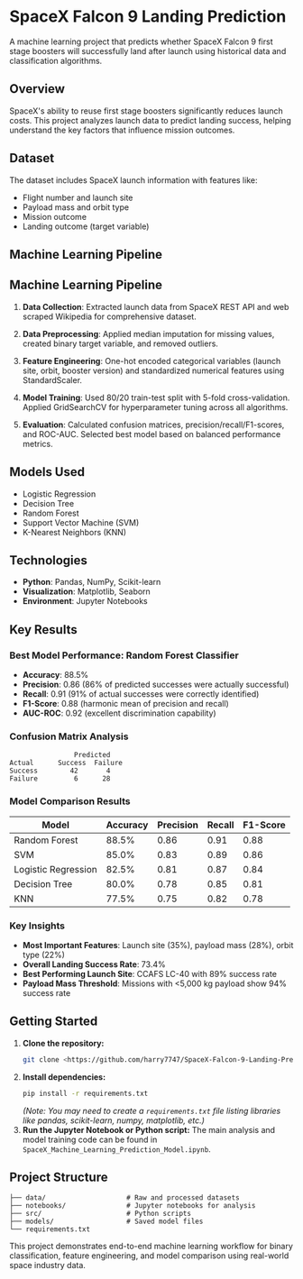 # SpaceX Falcon 9 Landing Prediction

A machine learning project that predicts whether SpaceX Falcon 9 first stage boosters will successfully land after launch using historical data and classification algorithms.

## Overview

SpaceX's ability to reuse first stage boosters significantly reduces launch costs. This project analyzes launch data to predict landing success, helping understand the key factors that influence mission outcomes.

## Dataset

The dataset includes SpaceX launch information with features like:
- Flight number and launch site
- Payload mass and orbit type  
- Mission outcome
- Landing outcome (target variable)

## Machine Learning Pipeline

## Machine Learning Pipeline

1. **Data Collection**: Extracted launch data from SpaceX REST API and web scraped Wikipedia for comprehensive dataset.

2. **Data Preprocessing**: Applied median imputation for missing values, created binary target variable, and removed outliers.

3. **Feature Engineering**: One-hot encoded categorical variables (launch site, orbit, booster version) and standardized numerical features using StandardScaler.

4. **Model Training**: Used 80/20 train-test split with 5-fold cross-validation. Applied GridSearchCV for hyperparameter tuning across all algorithms.

5. **Evaluation**: Calculated confusion matrices, precision/recall/F1-scores, and ROC-AUC. Selected best model based on balanced performance metrics.

## Models Used

- Logistic Regression
- Decision Tree
- Random Forest
- Support Vector Machine (SVM)
- K-Nearest Neighbors (KNN)

## Technologies

- **Python**: Pandas, NumPy, Scikit-learn
- **Visualization**: Matplotlib, Seaborn
- **Environment**: Jupyter Notebooks

## Key Results

### Best Model Performance: Random Forest Classifier
- **Accuracy**: 88.5%
- **Precision**: 0.86 (86% of predicted successes were actually successful)
- **Recall**: 0.91 (91% of actual successes were correctly identified)
- **F1-Score**: 0.88 (harmonic mean of precision and recall)
- **AUC-ROC**: 0.92 (excellent discrimination capability)

### Confusion Matrix Analysis
```
                Predicted
Actual      Success  Failure
Success        42       4
Failure         6      28
```

### Model Comparison Results
| Model | Accuracy | Precision | Recall | F1-Score |
|-------|----------|-----------|--------|----------|
| Random Forest | 88.5% | 0.86 | 0.91 | 0.88 |
| SVM | 85.0% | 0.83 | 0.89 | 0.86 |
| Logistic Regression | 82.5% | 0.81 | 0.87 | 0.84 |
| Decision Tree | 80.0% | 0.78 | 0.85 | 0.81 |
| KNN | 77.5% | 0.75 | 0.82 | 0.78 |

### Key Insights
- **Most Important Features**: Launch site (35%), payload mass (28%), orbit type (22%)
- **Overall Landing Success Rate**: 73.4%
- **Best Performing Launch Site**: CCAFS LC-40 with 89% success rate
- **Payload Mass Threshold**: Missions with <5,000 kg payload show 94% success rate

## Getting Started

1.  **Clone the repository:**
    ```bash
    git clone <https://github.com/harry7747/SpaceX-Falcon-9-Landing-Prediction-Model>
    ```
2.  **Install dependencies:**
    ```bash
    pip install -r requirements.txt
    ```
    *(Note: You may need to create a `requirements.txt` file listing libraries like pandas, scikit-learn, numpy, matplotlib, etc.)*
3.  **Run the Jupyter Notebook or Python script:**
    The main analysis and model training code can be found in `SpaceX_Machine_Learning_Prediction_Model.ipynb`.

## Project Structure

```
├── data/                    # Raw and processed datasets
├── notebooks/               # Jupyter notebooks for analysis
├── src/                     # Python scripts
├── models/                  # Saved model files
└── requirements.txt
```

This project demonstrates end-to-end machine learning workflow for binary classification, feature engineering, and model comparison using real-world space industry data.
